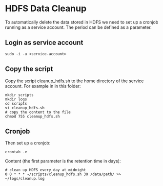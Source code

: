 # HDFS Data Cleanup

To automatically delete the data stored in HDFS we need to set up a cronjob running as a service account. The period can be defined as a parameter.

## Login as service account

```
sudo -i -u <service-account>
```

## Copy the script
Copy the script cleanup_hdfs.sh to the home directory of the service account. For example in in this folder:
```
mkdir scripts
mkdir logs
cd scripts
vi cleanup_hdfs.sh
# copy the content to the file
chmod 755 cleanup_hdfs.sh
```

## Cronjob

Then set up a cronjob:
```
crontab -e
```

Content (the first parameter is the retention time in days):
```
# clean up HDFS every day at midnight
0 0 * * * ~/scripts/cleanup_hdfs.sh 30 /data/path/ >> ~/logs/cleanup.log
```